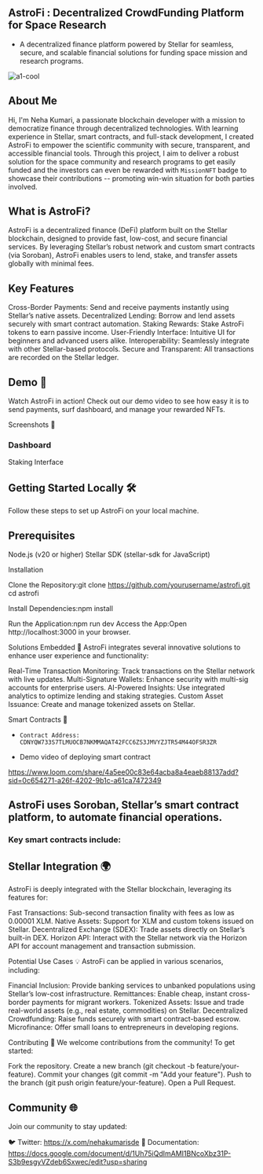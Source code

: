 ## AstroFi : Decentralized CrowdFunding Platform for Space Research
- A decentralized finance platform powered by Stellar for seamless, secure, and scalable financial solutions for funding space mission and research programs.
  
![a1-cool](https://github.com/user-attachments/assets/d2476bbc-9572-4bd1-9f8b-fe080717182a)


## About Me 
Hi, I'm Neha Kumari, a passionate blockchain developer with a mission to democratize finance through decentralized technologies. With learning experience in Stellar, smart contracts, and full-stack development, I created AstroFi to empower the scientific community with secure, transparent, and accessible financial tools. Through this project, I  aim to deliver a robust solution for the space community and research programs to get easily funded and the investors can even be rewarded with `MissionNFT` badge to showcase their contributions -- promoting win-win situation for both parties involved.

## What is AstroFi?
AstroFi is a decentralized finance (DeFi) platform built on the Stellar blockchain, designed to provide fast, low-cost, and secure financial services. By leveraging Stellar’s robust network and custom smart contracts (via Soroban), AstroFi enables users to lend, stake, and transfer assets globally with minimal fees.

## Key Features 

Cross-Border Payments: Send and receive payments instantly using Stellar’s native assets.
Decentralized Lending: Borrow and lend assets securely with smart contract automation.
Staking Rewards: Stake AstroFi tokens to earn passive income.
User-Friendly Interface: Intuitive UI for beginners and advanced users alike.
Interoperability: Seamlessly integrate with other Stellar-based protocols.
Secure and Transparent: All transactions are recorded on the Stellar ledger.


## Demo 🎥
Watch AstroFi in action! Check out our demo video to see how easy it is to send payments, surf dashboard, and manage your rewarded NFTs.

Screenshots 📸


### Dashboard
Staking Interface





## Getting Started Locally 🛠️
Follow these steps to set up AstroFi on your local machine.

## Prerequisites

Node.js (v20 or higher)
Stellar SDK (stellar-sdk for JavaScript)

Installation

Clone the Repository:git clone https://github.com/yourusername/astrofi.git
cd astrofi

Install Dependencies:npm install

Run the Application:npm run dev
Access the App:Open http://localhost:3000 in your browser.


Solutions Embedded 🧩
AstroFi integrates several innovative solutions to enhance user experience and functionality:

Real-Time Transaction Monitoring: Track transactions on the Stellar network with live updates.
Multi-Signature Wallets: Enhance security with multi-sig accounts for enterprise users.
AI-Powered Insights: Use integrated analytics to optimize lending and staking strategies.
Custom Asset Issuance: Create and manage tokenized assets on Stellar.


Smart Contracts 📜
- `Contract Address: CDNYQW733S7TLMUOCB7NKMMAQAT42FCC6ZS3JMVYZJTR54M44OFSR3ZR `

- Demo video of deploying smart contract

https://www.loom.com/share/4a5ee00c83e64acba8a4eaeb88137add?sid=0c654271-a26f-4202-9b1c-a61ca7472349

## AstroFi uses Soroban, Stellar’s smart contract platform, to automate financial operations. 

<h3>Key smart contracts include:</h3>

## Stellar Integration 🌍
AstroFi is deeply integrated with the Stellar blockchain, leveraging its features for:

Fast Transactions: Sub-second transaction finality with fees as low as 0.00001 XLM.
Native Assets: Support for XLM and custom tokens issued on Stellar.
Decentralized Exchange (SDEX): Trade assets directly on Stellar’s built-in DEX.
Horizon API: Interact with the Stellar network via the Horizon API for account management and transaction submission.


Potential Use Cases 💡
AstroFi can be applied in various scenarios, including:

Financial Inclusion: Provide banking services to unbanked populations using Stellar’s low-cost infrastructure.
Remittances: Enable cheap, instant cross-border payments for migrant workers.
Tokenized Assets: Issue and trade real-world assets (e.g., real estate, commodities) on Stellar.
Decentralized Crowdfunding: Raise funds securely with smart contract-based escrow.
Microfinance: Offer small loans to entrepreneurs in developing regions.


Contributing 🤝
We welcome contributions from the community! To get started:

Fork the repository.
Create a new branch (git checkout -b feature/your-feature).
Commit your changes (git commit -m "Add your feature").
Push to the branch (git push origin feature/your-feature).
Open a Pull Request.


## Community 🌐
Join our community to stay updated:

🐦 Twitter: https://x.com/nehakumarisde
📖 Documentation: https://docs.google.com/document/d/1Uh75iQdImAMI1BNcoXbz31P-S3b9esgyVZdeb6Sxwec/edit?usp=sharing


